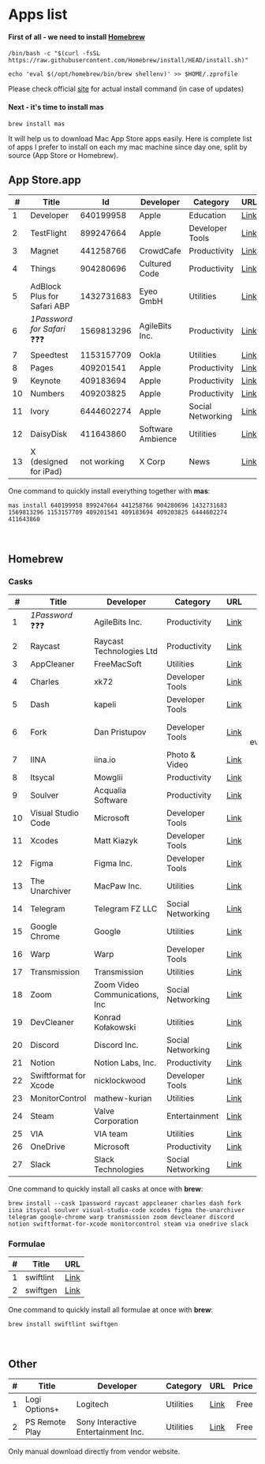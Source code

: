 # Apps list


#### First of all - we need to install [Homebrew](https://brew.sh)

```shell
/bin/bash -c "$(curl -fsSL https://raw.githubusercontent.com/Homebrew/install/HEAD/install.sh)"
```
```
echo 'eval $(/opt/homebrew/bin/brew shellenv)' >> $HOME/.zprofile
```

Please check official [site](https://brew.sh) for actual install command (in case of updates)

#### Next - it's time to install mas
```shell
brew install mas
```
It will help us to download Mac App Store apps easily.
Here is complete list of apps I prefer to install on each my mac machine since day one, split by source (App Store or Homebrew).
</br>

## App Store.app

|# | Title                             | Id          | Developer         | Category          | URL                                                                             |Price           |
|--|-----------------------------------|-------------|-------------------|-------------------|:--------------------------------------------------------------------------------|---------------:|
|1 | Developer                         | 640199958   | Apple             | Education         |[Link](https://apps.apple.com/us/app/apple-developer/id640199958)                |Free            |
|2 | TestFlight                        | 899247664   | Apple             | Developer Tools   |[Link](https://apps.apple.com/by/app/testflight/id899247664)                     |Free            |
|3 | Magnet                            | 441258766   | CrowdCafe         | Productivity      |[Link](https://apps.apple.com/by/app/magnet/id441258766)                         |$7.99           |
|4 | Things                            | 904280696   | Cultured Code     | Productivity      |[Link](https://apps.apple.com/by/app/things-3/id904280696)                       |$49.99          |
|5 | AdBlock Plus for Safari ABP       | 1432731683  | Eyeo GmbH         | Utilities         |[Link](https://apps.apple.com/by/app/adblock-plus-for-safari-abp/id1432731683)   |Free            |
|6 | <i>1Password for Safari</i> ❓❓❓ | 1569813296  | AgileBits Inc.    | Productivity      |[Link](https://apps.apple.com/by/app/1password-for-safari/id1569813296?mt=12)    |Free            |
|7 | Speedtest                         | 1153157709  | Ookla             | Utilities         |[Link](https://apps.apple.com/by/app/speedtest-by-ookla/id1153157709?mt=12)      |Free            |
|8 | Pages                             | 409201541   | Apple             | Productivity      |[Link](https://apps.apple.com/by/app/pages/id409201541?mt=12)                    |Free            |
|9 | Keynote                           | 409183694   | Apple             | Productivity      |[Link](https://apps.apple.com/by/app/keynote/id409183694?mt=12)                  |Free            |
|10| Numbers                           | 409203825   | Apple             | Productivity      |[Link](https://apps.apple.com/by/app/numbers/id409203825?mt=12)                  |Free            |
|11| Ivory                             | 6444602274  | Apple             | Social Networking |[Link](https://apps.apple.com/by/app/ivory-for-mastodon-by-tapbots/id6444602274) |Free            |
|12| DaisyDisk                         | 411643860   | Software Ambience | Utilities         |[Link](https://daisydiskapp.com/)                                                |$9.99           |
|13| X (designed for iPad)             | not working | X Corp            | News              |[Link](https://apps.apple.com/by/app/x/id333903271)                              |Free            |

One command to quickly install everything together with **mas**:
```shell  
mas install 640199958 899247664 441258766 904280696 1432731683 1569813296 1153157709 409201541 409183694 409203825 6444602274 411643860
```

</br>  

## Homebrew

### Casks

|#  | Title                 | Developer                     | Category         | URL                                                     | Price                  |
|---|-----------------------|-------------------------------|------------------|---------------------------------------------------------|-----------------------:|
|1  | <i>1Password</i> ❓❓❓| AgileBits Inc.                | Productivity     | [Link](https://1password.com/)                          | $36 annually           |
|2  | Raycast               | Raycast Technologies Ltd      | Productivity     | [Link](https://www.raycast.com)                         | Free                   |
|3  | AppCleaner            | FreeMacSoft                   | Utilities        | [Link](https://freemacsoft.net/appcleaner/)             | Free                   |
|4  | Charles               | xk72                          | Developer Tools  | [Link](https://www.charlesproxy.com/)                   | $50                    |
|5  | Dash                  | kapeli                        | Developer Tools  | [Link](https://kapeli.com/dash)                         | $30                    |
|6  | Fork                  | Dan Pristupov                 | Developer Tools  | [Link](https://git-fork.com/)                           | $49.99, free evaluation|
|7  | IINA                  | iina.io                       | Photo & Video    | [Link](https://iina.io)                                 | Free                   |
|8  | Itsycal               | Mowglii                       | Productivity     | [Link](https://www.mowglii.com/itsycal/)                | Free                   |
|9  | Soulver               | Acqualia Software             | Productivity     | [Link](https://www.acqualia.com/soulver/)               | $34.95                 |
|10 | Visual Studio Code    | Microsoft                     | Developer Tools  | [Link](https://code.visualstudio.com/)                  | Free                   |
|11 | Xcodes                | Matt Kiazyk                   | Developer Tools  | [Link](https://www.xcodes.app)                          | Free                   |
|12 | Figma                 | Figma Inc.                    | Developer Tools  | [Link](https://www.figma.com/)                          | Free                   |
|13 | The Unarchiver        | MacPaw Inc.                   | Utilities        | [Link](https://theunarchiver.com)                       | Free                   |
|14 | Telegram              | Telegram FZ LLC               | Social Networking| [Link](https://macos.telegram.org)                      | Free                   |
|15 | Google Chrome         | Google                        | Utilities        | [Link](https://www.google.com/chrome/)                  | Free                   |
|16 | Warp                  | Warp                          | Developer Tools  | [Link](https://www.warp.dev)                            | Free                   |
|17 | Transmission          | Transmission                  | Utilities        | [Link](https://transmissionbt.com)                      | Free                   |
|18 | Zoom                  | Zoom Video Communications, Inc| Social Networking| [Link](https://zoom.us)                                 | Free                   |
|19 | DevCleaner            | Konrad Kołakowski             | Utilities        | [Link](https://github.com/vashpan/xcode-dev-cleaner)    | Free                   |
|20 | Discord               | Discord Inc.                  | Social Networking| [Link](https://discord.com)                             | Free                   |
|21 | Notion                | Notion Labs, Inc.             | Productivity     | [Link](https://www.notion.so)                           | Free                   |
|22 | Swiftformat for Xcode | nicklockwood                  | Developer Tools  | [Link](https://github.com/nicklockwood/SwiftFormat)     | Free                   |
|23 | MonitorControl        | mathew-kurian                 | Utilities        | [Link](https://github.com/MonitorControl/MonitorControl)| Free                   |
|24 | Steam                 | Valve Corporation             | Entertainment    | [Link](https://store.steampowered.com/about/)           | Free                   |
|25 | VIA                   | VIA team                      | Utilities        | [Link](https://www.caniusevia.com)                      | Free                   |
|26 | OneDrive              | Microsoft                     | Productivity     | [Link](https://onedrive.live.com)                       | Free                   | 
|27 | Slack                 | Slack Technologies            | Social Networking| [Link](https://slack.com/)                              | Free                   |

One command to quickly install all casks at once with **brew**:
```shell
brew install --cask 1password raycast appcleaner charles dash fork iina itsycal soulver visual-studio-code xcodes figma the-unarchiver telegram google-chrome warp transmission zoom devcleaner discord notion swiftformat-for-xcode monitorcontrol steam via onedrive slack
```

### Formulae

|#  | Title                | URL                                                     |
|---|----------------------|---------------------------------------------------------|
| 1 | swiftlint            | [Link](https://github.com/realm/SwiftLint)              |
| 2 | swiftgen             | [Link](https://github.com/SwiftGen/SwiftGen)            |

One command to quickly install all formulae at once with **brew**:

```shell
brew install swiftlint swiftgen
```

</br>

## Other

|# | Title          | Developer                          | Category  | URL                                                                   | Price  |
|--|----------------|------------------------------------|-----------|-----------------------------------------------------------------------|-------:|
|1 | Logi Options+  | Logitech                           | Utilities | [Link](https://www.logitech.com/en-us/software/logi-options-plus.html)| Free   |
|2 | PS Remote Play | Sony Interactive Entertainment Inc.| Utilities | [Link](https://remoteplay.dl.playstation.net/remoteplay/lang/en/)     | Free   |

Only manual download directly from vendor website.